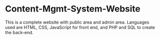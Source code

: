 # Content-Mgmt-System-Website
This is a complete website with public area and admin area. Languages used are HTML, CSS, JavaScript for front end, and PHP and SQL to create the back-end.
